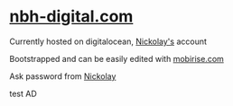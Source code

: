 # [nbh-digital.com](http://nbh-digital.com)

Currently hosted on digitalocean, [Nickolay's](https://t.me/nbabenko) account

Bootstrapped and can be easily edited with [mobirise.com](http://mobirise.com)

Ask password from [Nickolay](https://t.me/nbabenko)

test AD
